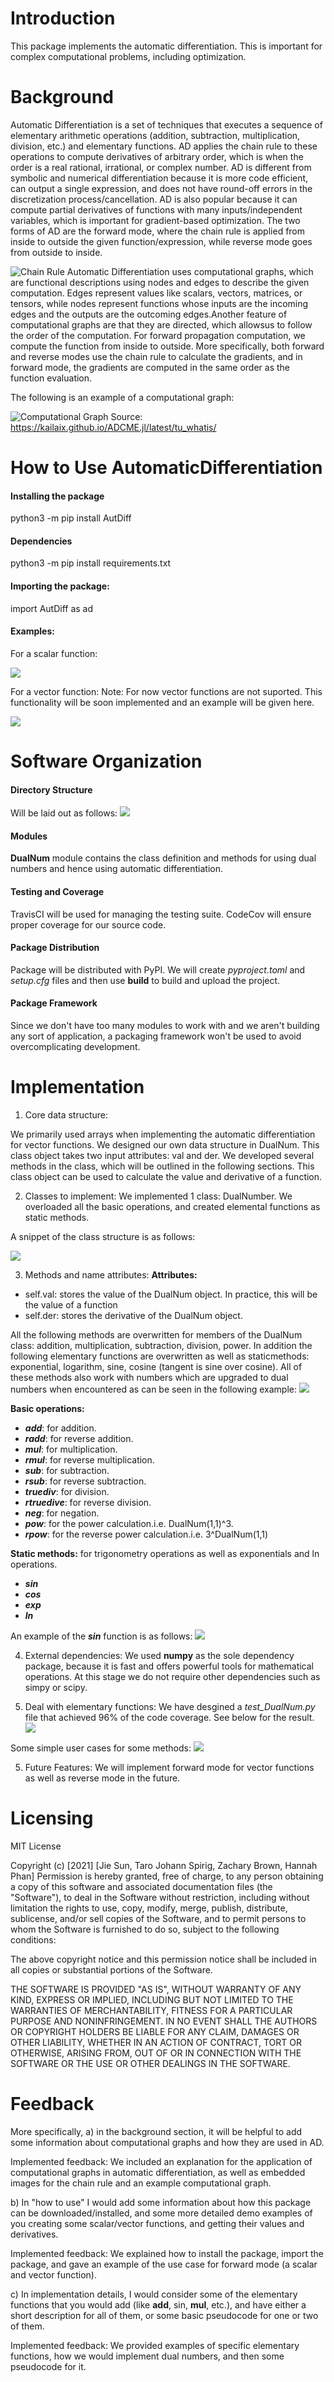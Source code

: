 # Introduction

This package implements the automatic differentiation. This is important for complex computational problems, including optimization. 

# Background 

Automatic Differentiation is a set of techniques that executes a sequence of elementary arithmetic operations (addition, subtraction, multiplication, division, etc.) and elementary functions. AD applies the chain rule to these operations to compute derivatives of arbitrary order, which is when the order is a real rational, irrational, or complex number. AD is different from symbolic and numerical differentiation because it is more code efficient, can output a single expression, and does not have round-off errors in the discretization process/cancellation. AD is also popular because it can compute partial derivatives of functions with many inputs/independent variables, which is important for gradient-based optimization. The two forms of AD are the forward mode, where the chain rule is applied from inside to outside the given function/expression, while reverse mode goes from outside to inside.

![Chain Rule](https://github.com/cs107-anonymous-cats/cs107-FinalProject/tree/main/docs/chain_rule.png)
Automatic Differentiation uses computational graphs, which are functional descriptions using nodes and edges to describe the given computation. Edges represent values like scalars, vectors, matrices, or tensors, while nodes represent functions whose inputs are the incoming edges and the outputs are the outcoming edges.Another feature of computational graphs are that they are directed, which allowsus to follow the order of the computation. For forward propagation computation, we compute the function from inside to outside. More specifically, both forward and reverse modes use the chain rule to calculate the gradients, and in forward mode, the gradients are computed in the same order as the function evaluation. 

The following is an example of a computational graph:

![Computational Graph](https://github.com/cs107-anonymous-cats/cs107-FinalProject/tree/main/docs/comp_graph.png)
Source: https://kailaix.github.io/ADCME.jl/latest/tu_whatis/


# How to Use AutomaticDifferentiation

#### Installing the package

python3 -m pip install AutDiff

#### Dependencies 

python3 -m pip install requirements.txt

#### Importing the package: 

import AutDiff as ad

#### Examples:

For a scalar function: 

![](HowtoUse1_scalarV2.png)

For a vector function:
Note: For now vector functions are not suported. This functionality will be soon implemented and an example will be given here.

![](HowtoUse2_vector.png)

# Software Organization

#### Directory Structure
Will be laid out as follows: 
![](directory_structure.png)

#### Modules
**DualNum** module contains the class definition and methods for using dual numbers and hence using automatic differentiation.

#### Testing and Coverage
TravisCI will be used for managing the testing suite. CodeCov will ensure proper coverage for our source code.

#### Package Distribution
Package will be distributed with PyPI. We will create *pyproject.toml* and *setup.cfg* files and then use **build** to build and upload the project.

#### Package Framework
Since we don't have too many modules to work with and we aren't building any sort of application, a packaging framework won't be used to avoid overcomplicating development.

# Implementation 

1. Core data structure: 

We primarily used arrays when implementing the automatic differentiation for vector functions. We designed our own data structure in DualNum. This class object takes two input attributes: val and der. We developed several methods in the class, which will be outlined in the following sections. This class object can be used to calculate the value and derivative of a function. 

2. Classes to implement: 
We implemented 1 class: DualNumber. We overloaded all the basic operations, and created elemental functions as static methods. 

A snippet of the class structure is as follows:

![](dualnum_example.png)

3. Methods and name attributes: 
**Attributes:**
- self.val: stores the value of the DualNum object. In practice, this will be the value of a function 
- self.der: stores the derivative of the DualNum object. 

All the following methods are overwritten for members of the DualNum class: addition, multiplication, subtraction, division, power. In addition the following elementary functions are overwritten as well as staticmethods: exponential, logarithm, sine, cosine (tangent is sine over cosine). All of these methods also work with numbers which are upgraded to dual numbers when encountered as can be seen in the following example:
![](add_methodV2.png)

**Basic operations:**
- *__add__*: for addition.
- *__radd__*: for reverse addition.
- *__mul__*: for multiplication.
- *__rmul__*: for reverse multiplication.
- *__sub__*: for subtraction.
- *__rsub__*: for reverse subtraction.
- *__truediv__*: for division. 
- *__rtruedive__*: for reverse division. 
- *__neg__*: for negation.
- *__pow__*: for the power calculation.i.e. DualNum(1,1)^3. 
- *__rpow__*: for the reverse power calculation.i.e. 3^DualNum(1,1)

**Static methods:** for trigonometry operations as well as exponentials and ln operations. 
- *__sin__*
- *__cos__*
- *__exp__*
- *__ln__*

An example of the *__sin__* function is as follows:
![](sin.png)
 
4. External dependencies: 
We used **numpy** as the sole dependency package, because it is fast and offers powerful tools for mathematical operations. At this stage we do not require other dependencies such as simpy or scipy. 

5. Deal with elementary functions: 
We have desgined a *test_DualNum.py* file that achieved 96% of the code coverage. See below for the result. 
![](test_DualNum.png)

Some simple user cases for some methods: 
![](test_cases.png)

5. Future Features: 
We will implement forward mode for vector functions as well as reverse mode in the future.

# Licensing

MIT License

Copyright (c) [2021] [Jie Sun, Taro Johann Spirig, Zachary Brown, Hannah Phan] 
Permission is hereby granted, free of charge, to any person obtaining a copy
of this software and associated documentation files (the "Software"), to deal
in the Software without restriction, including without limitation the rights
to use, copy, modify, merge, publish, distribute, sublicense, and/or sell
copies of the Software, and to permit persons to whom the Software is
furnished to do so, subject to the following conditions:

The above copyright notice and this permission notice shall be included in all
copies or substantial portions of the Software.

THE SOFTWARE IS PROVIDED "AS IS", WITHOUT WARRANTY OF ANY KIND, EXPRESS OR
IMPLIED, INCLUDING BUT NOT LIMITED TO THE WARRANTIES OF MERCHANTABILITY,
FITNESS FOR A PARTICULAR PURPOSE AND NONINFRINGEMENT. IN NO EVENT SHALL THE
AUTHORS OR COPYRIGHT HOLDERS BE LIABLE FOR ANY CLAIM, DAMAGES OR OTHER
LIABILITY, WHETHER IN AN ACTION OF CONTRACT, TORT OR OTHERWISE, ARISING FROM,
OUT OF OR IN CONNECTION WITH THE SOFTWARE OR THE USE OR OTHER DEALINGS IN THE
SOFTWARE.

# Feedback
More specifically, 
a) in the background section, it will be helpful to add some information about computational graphs and how they are used in AD. 

Implemented feedback: We included an explanation for the application of computational graphs in automatic differentiation, as well as embedded images for the chain rule and an example computational graph.

b) In "how to use" I would add some information about how this package can be downloaded/installed, and some more detailed demo examples of you creating some scalar/vector functions, and getting their values and derivatives. 

Implemented feedback: We explained how to install the package, import the package, and gave an example of the use case for forward mode (a scalar and vector function).

c) In implementation details, I would consider some of the elementary functions that you would add (like __add__, sin, __mul__, etc.), and have either a short description for all of them, or some basic pseudocode for one or two of them.

Implemented feedback: We provided examples of specific elementary functions, how we would implement dual numbers, and then some pseudocode for it. 
